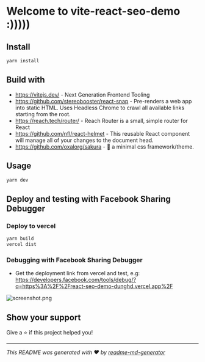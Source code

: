 # Welcome to vite-react-seo-demo :)))))

## Install

```sh
yarn install
```

## Build with

- https://vitejs.dev/ - Next Generation Frontend Tooling
- https://github.com/stereobooster/react-snap - Pre-renders a web app into static HTML. Uses Headless Chrome to crawl all available links starting from the root.
- https://reach.tech/router/ - Reach Router is a small, simple router for React
- https://github.com/nfl/react-helmet - This reusable React component will manage all of your changes to the document head.
- https://github.com/oxalorg/sakura - 🌸 a minimal css framework/theme.

## Usage

```sh
yarn dev
```

## Deploy and testing with Facebook Sharing Debugger

### Deploy to vercel

```sh
yarn build
vercel dist
```

### Debugging with Facebook Sharing Debugger

- Get the deployment link from vercel and test, e.g: https://developers.facebook.com/tools/debug/?q=https%3A%2F%2Freact-seo-demo-dunghd.vercel.app%2F

![screenshot.png](./screenshot.png)

## Show your support

Give a ⭐️ if this project helped you!

---

_This README was generated with ❤️ by [readme-md-generator](https://github.com/kefranabg/readme-md-generator)_
